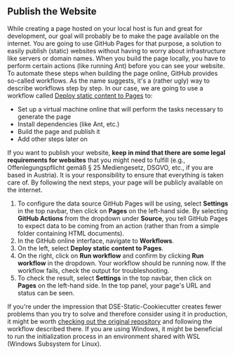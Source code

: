 ## Publish the Website

While creating a page hosted on your local host is fun and great for development, our goal will probably be to make the page available on the internet. You are going to use GitHub Pages for that purpose, a solution to easily publish (static) websites without having to worry about infrastructure like servers or domain names. When you build the page locally, you have to perform certain actions (like running Ant) before you can see your website. To automate these steps when building the page online, GitHub provides so-called workflows. As the name suggests, it's a (rather ugly) way to describe workflows step by step. In our case, we are going to use a workflow called [Deploy static content to Pages](./.github/workflows/build.yml) to:

- Set up a virtual machine online that will perform the tasks necessary to generate the page
- Install dependencies (like Ant, etc.)
- Build the page and publish it
- Add other steps later on

If you want to publish your website, **keep in mind that there are some legal requirements for websites** that you might need to fulfill (e.g., Offenlegungspflicht gemäß § 25 Mediengesetz, DSGVO, etc., if you are based in Austria). It is your responsibility to ensure that everything is taken care of. By following the next steps, your page will be publicly available on the internet.

1. To configure the data source GitHub Pages will be using, select **Settings** in the top navbar, then click on **Pages** on the left-hand side. By selecting **GitHub Actions** from the dropdown under **Source**, you tell GitHub Pages to expect data to be coming from an action (rather than from a simple folder containing HTML documents).
2. In the GitHub online interface, navigate to **Workflows**.
3. On the left, select **Deploy static content to Pages**.
4. On the right, click on **Run workflow** and confirm by clicking **Run workflow** in the dropdown. Your workflow should be running now. If the workflow fails, check the output for troubleshooting.
5. To check the result, select **Settings** in the top navbar, then click on **Pages** on the left-hand side. In the top panel, your page's URL and status can be seen.

If you're under the impression that DSE-Static-Cookiecutter creates fewer problems than you try to solve and therefore consider using it in production, it might be worth [checking out the original repository](https://github.com/acdh-oeaw/dse-static-cookiecutter) and following the workflow described there. If you are using Windows, it might be beneficial to run the initialization process in an environment shared with WSL (Windows Subsystem for Linux).

